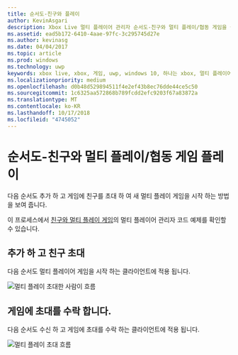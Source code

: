 ```yaml
---
title: 순서도-친구와 플레이
author: KevinAsgari
description: Xbox Live 멀티 플레이어 관리자 순서도-친구와 멀티 플레이/협동 게임을 실행 합니다.
ms.assetid: ead5b172-6410-4aae-97fc-3c295745d27e
ms.author: kevinasg
ms.date: 04/04/2017
ms.topic: article
ms.prod: windows
ms.technology: uwp
keywords: xbox live, xbox, 게임, uwp, windows 10, 하나는 xbox, 멀티 플레이어 관리자, 순서도
ms.localizationpriority: medium
ms.openlocfilehash: d0b48d529894511f4e2ef43b8ec76dde44ce5c50
ms.sourcegitcommit: 1c6325aa572868b789fcdd2efc9203f67a83872a
ms.translationtype: MT
ms.contentlocale: ko-KR
ms.lasthandoff: 10/17/2018
ms.locfileid: "4745052"
---
```

# <a name="flowchart---play-a-multiplayerco-op-game-with-friends"></a>순서도-친구와 멀티 플레이/협동 게임 플레이

다음 순서도 추가 하 고 게임에 친구를 초대 하 여 새 멀티 플레이 게임을 시작 하는 방법을 보여 줍니다.

이 프로세스에서 [친구와 멀티 플레이 게임](../play-multiplayer-with-friends.md)의 멀티 플레이어 관리자 코드 예제를 확인할 수 있습니다.

## <a name="add-and-invite-friends"></a>추가 하 고 친구 초대

다음 순서도 멀티 플레이어 게임을 시작 하는 클라이언트에 적용 됩니다.

![멀티 플레이 초대한 사람이 흐름](../../../images/multiplayer/mpm-play-with-friends-inviter.png)

## <a name="accept-an-invite-to-a-game"></a>게임에 초대를 수락 합니다.

다음 순서도 수신 하 고 게임에 초대를 수락 하는 클라이언트에 적용 됩니다.

![멀티 플레이 초대 흐름](../../../images/multiplayer/mpm-play-with-friends-invitee.png)
